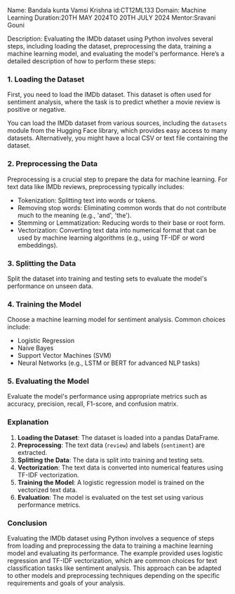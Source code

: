 Name: Bandala kunta Vamsi Krishna
id:CT12ML133
Domain: Machine Learning
Duration:20TH MAY 2024TO 20TH JULY 2024
Mentor:Sravani Gouni

Description:
Evaluating the IMDb dataset using Python involves several steps, including loading the dataset, preprocessing the data, training a machine learning model, and evaluating the model's performance. Here’s a detailed description of how to perform these steps:

### 1. Loading the Dataset

First, you need to load the IMDb dataset. This dataset is often used for sentiment analysis, where the task is to predict whether a movie review is positive or negative.

You can load the IMDb dataset from various sources, including the `datasets` module from the Hugging Face library, which provides easy access to many datasets. Alternatively, you might have a local CSV or text file containing the dataset.

### 2. Preprocessing the Data

Preprocessing is a crucial step to prepare the data for machine learning. For text data like IMDb reviews, preprocessing typically includes:
- Tokenization: Splitting text into words or tokens.
- Removing stop words: Eliminating common words that do not contribute much to the meaning (e.g., 'and', 'the').
- Stemming or Lemmatization: Reducing words to their base or root form.
- Vectorization: Converting text data into numerical format that can be used by machine learning algorithms (e.g., using TF-IDF or word embeddings).

### 3. Splitting the Data

Split the dataset into training and testing sets to evaluate the model's performance on unseen data.

### 4. Training the Model

Choose a machine learning model for sentiment analysis. Common choices include:
- Logistic Regression
- Naive Bayes
- Support Vector Machines (SVM)
- Neural Networks (e.g., LSTM or BERT for advanced NLP tasks)

### 5. Evaluating the Model

Evaluate the model's performance using appropriate metrics such as accuracy, precision, recall, F1-score, and confusion matrix.

### Explanation

1. **Loading the Dataset**: The dataset is loaded into a pandas DataFrame.
2. **Preprocessing**: The text data (`review`) and labels (`sentiment`) are extracted.
3. **Splitting the Data**: The data is split into training and testing sets.
4. **Vectorization**: The text data is converted into numerical features using TF-IDF vectorization.
5. **Training the Model**: A logistic regression model is trained on the vectorized text data.
6. **Evaluation**: The model is evaluated on the test set using various performance metrics.

### Conclusion

Evaluating the IMDb dataset using Python involves a sequence of steps from loading and preprocessing the data to training a machine learning model and evaluating its performance. The example provided uses logistic regression and TF-IDF vectorization, which are common choices for text classification tasks like sentiment analysis. This approach can be adapted to other models and preprocessing techniques depending on the specific requirements and goals of your analysis.
